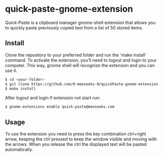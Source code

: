 # quick-paste-gnome-extension
Quick-Paste is a clipboard manager gnome-shell extension that allows you to quickly paste previously copied text from a list of 50 stored items.

## Install
Clone the repository to your preferred folder and run the 'make install' command.
To activate the extension, you'll need to logout and login to your computer. This way, gnome shell will recognize the extension and you can use it.
```bash
$ cd <your-folder>
$ git clone https://github.com/0-meeseeks-0/quickPaste-gnome-extension.git
$ make install
```
After logout and login if extension not start run:
```bash
$ gnome-extensions enable quick-paste@meeseeks.com
```

## Usage
To use the extension you need to press the key combination ctrl+right arrow, keeping the ctrl pressed to keep the window visible and moving with the arrows.
When you release the ctrl the displayed text will be pasted automatically.
